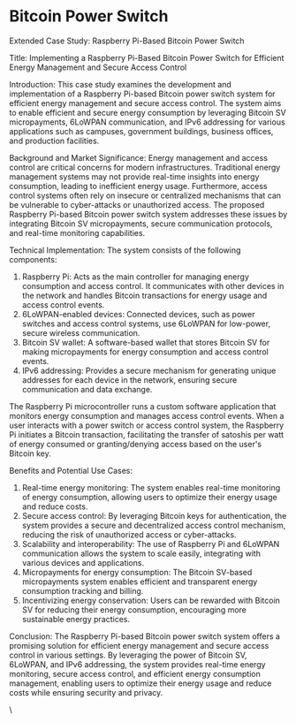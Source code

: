 # Bitcoin Power Switch

Extended Case Study: Raspberry Pi-Based Bitcoin Power Switch

Title: Implementing a Raspberry Pi-Based Bitcoin Power Switch for Efficient Energy Management and Secure Access Control

Introduction: This case study examines the development and implementation of a Raspberry Pi-based Bitcoin power switch system for efficient energy management and secure access control. The system aims to enable efficient and secure energy consumption by leveraging Bitcoin SV micropayments, 6LoWPAN communication, and IPv6 addressing for various applications such as campuses, government buildings, business offices, and production facilities.

Background and Market Significance: Energy management and access control are critical concerns for modern infrastructures. Traditional energy management systems may not provide real-time insights into energy consumption, leading to inefficient energy usage. Furthermore, access control systems often rely on insecure or centralized mechanisms that can be vulnerable to cyber-attacks or unauthorized access. The proposed Raspberry Pi-based Bitcoin power switch system addresses these issues by integrating Bitcoin SV micropayments, secure communication protocols, and real-time monitoring capabilities.

Technical Implementation: The system consists of the following components:

1. Raspberry Pi: Acts as the main controller for managing energy consumption and access control. It communicates with other devices in the network and handles Bitcoin transactions for energy usage and access control events.
2. 6LoWPAN-enabled devices: Connected devices, such as power switches and access control systems, use 6LoWPAN for low-power, secure wireless communication.
3. Bitcoin SV wallet: A software-based wallet that stores Bitcoin SV for making micropayments for energy consumption and access control events.
4. IPv6 addressing: Provides a secure mechanism for generating unique addresses for each device in the network, ensuring secure communication and data exchange.

The Raspberry Pi microcontroller runs a custom software application that monitors energy consumption and manages access control events. When a user interacts with a power switch or access control system, the Raspberry Pi initiates a Bitcoin transaction, facilitating the transfer of satoshis per watt of energy consumed or granting/denying access based on the user's Bitcoin key.

Benefits and Potential Use Cases:

1. Real-time energy monitoring: The system enables real-time monitoring of energy consumption, allowing users to optimize their energy usage and reduce costs.
2. Secure access control: By leveraging Bitcoin keys for authentication, the system provides a secure and decentralized access control mechanism, reducing the risk of unauthorized access or cyber-attacks.
3. Scalability and interoperability: The use of Raspberry Pi and 6LoWPAN communication allows the system to scale easily, integrating with various devices and applications.
4. Micropayments for energy consumption: The Bitcoin SV-based micropayments system enables efficient and transparent energy consumption tracking and billing.
5. Incentivizing energy conservation: Users can be rewarded with Bitcoin SV for reducing their energy consumption, encouraging more sustainable energy practices.

Conclusion: The Raspberry Pi-based Bitcoin power switch system offers a promising solution for efficient energy management and secure access control in various settings. By leveraging the power of Bitcoin SV, 6LoWPAN, and IPv6 addressing, the system provides real-time energy monitoring, secure access control, and efficient energy consumption management, enabling users to optimize their energy usage and reduce costs while ensuring security and privacy.

\



